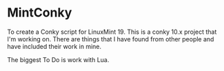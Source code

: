 
# MintConky
To create a Conky script for LinuxMint 19. 
This is a conky 10.x project that I'm working on.
There are things that I have found from other people and have included their work in mine.


The biggest To Do is work with Lua.


